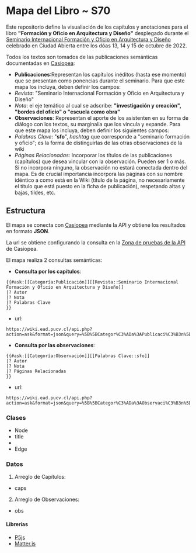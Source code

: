 # Mapa del Libro ~ S70

Este repositorio define la visualiación de los capítulos y anotaciones para el libro **"Formación y Oficio en Arquitectura y Diseño"** desplegado durante el [Seminario Internacional Formación y Oficio en Arquitectura y Diseño](https://wiki.ead.pucv.cl/Seminario_Internacional_Formaci%C3%B3n_y_Oficio_en_Arquitectura_y_Dise%C3%B1o) celebrado en Ciudad Abierta entre los dóas 13, 14 y 15 de octubre de 2022.

Todos los textos son tomados de las publicaciones semánticas documentadas en [Casiopea](https://wiki.ead.pucv.cl/):

- **Publicaciones**:Representan los capítulos inéditos (hasta ese momento) que se presentan como ponencias durante el seminario. Para que este mapa los incluya, deben definir los campos:
 - *Revista*: "Seminario Internacional Formación y Oficio en Arquitectura y Diseño"
 - *Nota*: el eje temático al cual se adscribe: **"investigación y creación", "bordes del oficio" o "escuela como obra"**
- **Observaciones**: Representan el aporte de los asistenten en su forma de diálogo con los textos, su marginalia que los vincula y expande. Para que este mapa los incluya, deben definir los siguientes campos:
 - *Palabras Clave*: "**sfo**", *hashtag* que corresponde a "seminario formación y oficio"; es la forma de distinguirlas de las otras observaciones de la wiki
 - *Páginas Relacionadas*: Incorporar los títulos de las publicaciones (capítulos) que desea vincular con la observación. Pueden ser 1 o más. Si no incorpora ninguno, la observación no estará conectada dentro del mapa. Es de crucial importancia incorpora las páginas con su nombre idéntico a como está en la Wiki (título de la página, no necesariamente el título que está puesto en la ficha de publicación), respetando altas y bajas, tildes, etc.

## Estructura
El mapa se conecta con [Casiopea](https://wiki.ead.pucv.cl/) mediante la API y obtiene los resultados en formato **JSON**. 

La url se obtiene configurando la consulta en la [Zona de pruebas de la API](https://wiki.ead.pucv.cl/Especial:Zona_de_pruebas_de_la_API) de Casiopea.

El mapa realiza 2 consultas semánticas:

- **Consulta por los capítulos**:

```
{{#ask:[[Categoría:Publicación]][[Revista::Seminario Internacional Formación y Oficio en Arquitectura y Diseño]]
|? Autor
|? Nota
|? Palabras Clave
}}
```

- url: 
```
https://wiki.ead.pucv.cl/api.php?action=ask&format=json&query=%5B%5BCategor%C3%ADa%3APublicaci%C3%B3n%5D%5D%5B%5BRevista%3A%3ASeminario%20Internacional%20Formaci%C3%B3n%20y%20Oficio%20en%20Arquitectura%20y%20Dise%C3%B1o%5D%5D%20%7C%3F%20Autor%20%7C%3F%20Nota%20%7C%3F%20Palabras%20Clave&utf8=1&formatversion=latest
```

- **Consulta por las observaciones**:

```
{{#ask:[[Categoría:Observación]][[Palabras Clave::sfo]]
|? Autor
|? Nota
|? Páginas Relacionadas
}}
```

- url:
```
https://wiki.ead.pucv.cl/api.php?action=ask&format=json&query=%5B%5BCategor%C3%ADa%3AObservaci%C3%B3n%5D%5D%5B%5BPalabras%20Clave%3A%3Asfo%5D%5D%20%7C%3F%20Autor%20%7C%3F%20Nota%20%7C%3F%20P%C3%A1ginas%20Relacionadas&utf8=1&formatversion=latest
```

### Clases

- Node
 - title
 - 
- Edge


### Datos
1. Arreglo de Capítulos:
 - caps
2. Arreglo de Observaciones:
 - obs



 #### Librerías
 - [P5js](https://p5js.org)
 - [Matter.js](https://brm.io/matter-js/)
